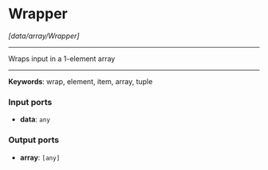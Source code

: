 # Wrapper

_[data/array/Wrapper]_

---

Wraps input in a 1-element array<br>

---

__Keywords__: wrap, element, item, array, tuple

### Input ports

* __data__: ` any `

### Output ports

* __array__: ` [any] `

